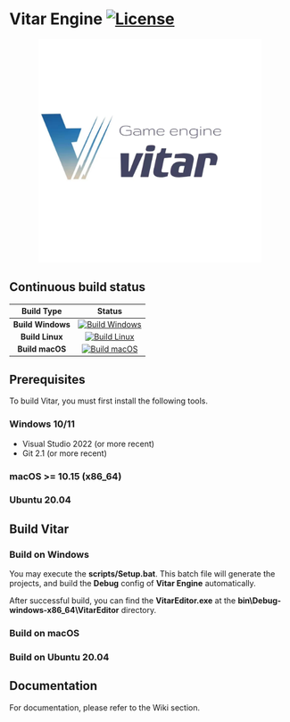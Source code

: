 # Vitar Engine [![License](https://img.shields.io/github/license/TheCherno/Hazel.svg)](https://github.com/zong4/VitarEngine/blob/main/LICENSE)


<p align="center">
  <a href="https://github.com/zong4/VitarEngine">
    <img src="Vitar/VitarEngineIcon.jpg" width="400" alt="Vitar Engine logo">
  </a>
</p>

## Continuous build status

|    Build Type     |                                                                                      Status                                                                                      |
| :---------------: | :------------------------------------------------------------------------------------------------------------------------------------------------------------------------------: |
| **Build Windows** | [![Build Windows](https://github.com/BoomingTech/Piccolo/actions/workflows/build_windows.yml/badge.svg)](https://github.com/zong4/VitarEngine/actions) |
|  **Build Linux**  |    [![Build Linux](https://github.com/BoomingTech/Piccolo/actions/workflows/build_linux.yml/badge.svg)]()    |
|  **Build macOS**  |    [![Build macOS](https://github.com/BoomingTech/Piccolo/actions/workflows/build_macos.yml/badge.svg)]()    |

## Prerequisites

To build Vitar, you must first install the following tools.

### Windows 10/11

- Visual Studio 2022 (or more recent)
- Git 2.1 (or more recent)

### macOS >= 10.15 (x86_64)

### Ubuntu 20.04

## Build Vitar

### Build on Windows

You may execute the **scripts/Setup.bat**. This batch file will generate the projects, and build the **Debug** config of **Vitar Engine** automatically. 

After successful build, you can find the **VitarEditor.exe** at the **bin\Debug-windows-x86_64\VitarEditor** directory.

### Build on macOS

### Build on Ubuntu 20.04

## Documentation

For documentation, please refer to the Wiki section.
